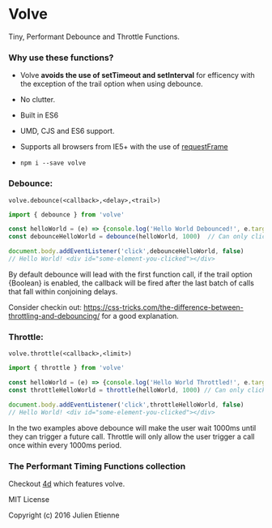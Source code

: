 # Volve
Tiny, Performant Debounce and Throttle Functions.

### Why use these functions?
- Volve **avoids the use of setTimeout and setInterval** for efficency with the exception of the trail option when using debounce.
- No clutter.
- Built in ES6
- UMD, CJS and ES6 support.
- Supports all browsers from IE5+ with the use of [requestFrame](https://github.com/julienetie/request-frame)

- `npm i --save volve`

### Debounce:

`volve.debounce(<callback>,<delay>,<trail>)`

```javascript
import { debounce } from 'volve'

const helloWorld = (e) => {console.log('Hello World Debounced!', e.target)}
const debounceHelloWorld = debounce(helloWorld, 1000)  // Can only click 1 second after your last click.

document.body.addEventListener('click',debounceHelloWorld, false)
// Hello World! <div id="some-element-you-clicked"></div>

```
By default debounce will lead with the first function call, if the trail option {Boolean} is enabled, the callback will be fired after the last batch of calls that fall within conjoining delays.

Consider checkin out: https://css-tricks.com/the-difference-between-throttling-and-debouncing/ for a good explanation.

### Throttle:

`volve.throttle(<callback>,<limit>)`

```javascript
import { throttle } from 'volve'

const helloWorld = (e) => {console.log('Hello World Throttled!', e.target)}
const throttleHelloWorld = throttle(helloWorld, 1000) // Can only click once in every second.

document.body.addEventListener('click',throttleHelloWorld, false)
// Hello World! <div id="some-element-you-clicked"></div>

```
In the two examples above debounce will make the user wait 1000ms until they can trigger a future call.
Throttle will only allow the user trigger a call once within every 1000ms period.

### The Performant Timing Functions collection
Checkout [4d](https://github.com/envidia/4d) which features volve.

MIT License

Copyright (c) 2016 Julien Etienne
